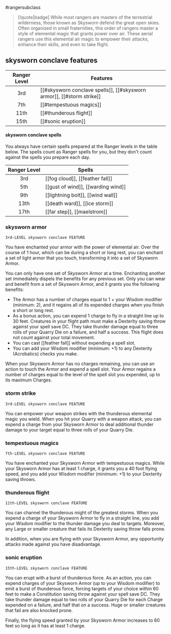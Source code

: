 #rangersubclass

> [!quote|badge] 
> While most rangers are masters of the terrestrial wilderness, those known as Skysworn defend the great open skies. Often organized in small fraternities, this order of rangers master a style of elemental magic that grants power over air. These aerial rangers use this elemental air magic to empower their attacks, enhance their skills, and even to take flight.
## skysworn conclave features
| **Ranger Level** | **Features**                                                          |
| :--------------: | --------------------------------------------------------------------- |
|       3rd        | [[#skysworn conclave spells]], [[#skysworn armor]], [[#storm strike]] |
|       7th        | [[#tempestuous magics]]                                               |
|       11th       | [[#thunderous flight]]                                                |
|       15th       | [[#sonic eruption]]                                                   |
#### skysworn conclave spells
You always have certain spells prepared at the Ranger levels in the table below. The spells count as Ranger spells for you, but they don't count against the spells you prepare each day.

| **Ranger Level** | **Spells**                         |
| :--------------: | ---------------------------------- |
|       3rd        | [[fog cloud]], [[feather fall]]    |
|       5th        | [[gust of wind]], [[warding wind]] |
|       9th        | [[lightning bolt]], [[wind wall]]  |
|       13th       | [[death ward]], [[ice storm]]      |
|       17th       | [[far step]], [[maelstrom]]        |

### skysworn armor
`3rd-LEVEL skysworn conclave FEATURE`

You have enchanted your armor with the power of elemental air. Over the course of 1 hour, which can be during a short or long rest, you can enchant a set of light armor that you touch, transforming it into a set of Skysworn Armor.

You can only have one set of Skysworn Armor at a time. Enchanting another set immediately dispels the benefits for any previous set. Only you can wear and benefit from a set of Skysworn Armor, and it grants you the following benefits:
- The Armor has a number of charges equal to 1 + your Wisdom modifier (minimum: 2), and it regains all of its expended charges when you finish a short or long rest.
- As a bonus action, you can expend 1 charge to fly in a straight line up to 30 feet. Creatures in your flight path must make a Dexterity saving throw against your spell save DC. They take thunder damage equal to three rolls of your Quarry Die on a failure, and half a success. This flight does not count against your total movement.
- You can cast [[feather fall]] without expending a spell slot.
- You can add your Wisdom modifier (minimum: +1) to any Dexterity (Acrobatics) checks you make.

When your Skysworn Armor has no charges remaining, you can use an action to touch the Armor and expend a spell slot. Your Armor regains a number of charges equal to the level of the spell slot you expended, up to its maximum Charges.
### storm strike
`3rd-LEVEL skysworn conclave FEATURE`

You can empower your weapon strikes with the thunderous elemental magic you wield. When you hit your Quarry with a weapon attack, you can expend a charge from your Skysworn Armor to deal additional thunder damage to your target equal to three rolls of your Quarry Die.
### tempestuous magics
`7th-LEVEL skysworn conclave FEATURE`

You have enchanted your Skysworn Armor with tempestuous magics. While your Skysworn Armor has at least 1 charge, it grants you a 40 foot flying speed, and you add your Wisdom modifier (minimum: +1) to your Dexterity saving throws.
### thunderous flight
`11th-LEVEL skysworn conclave FEATURE`

You can channel the thunderous might of the greatest storms. When you expend a charge of your Skysworn Armor to fly in a straight line, you add your Wisdom modifier to the thunder damage you deal to targets. Moreover, any Large or smaller creature that fails its Dexterity saving throw falls prone.

In addition, when you are flying with your Skysworn Armor, any opportunity attacks made against you have disadvantage.
### sonic eruption
`15th-LEVEL skysworn conclave FEATURE`

You can erupt with a burst of thunderous force. As an action, you can expend charges of your Skysworn Armor (up to your Wisdom modifier) to emit a burst of thunderous force, forcing targets of your choice within 60 feet to make a Constitution saving throw against your spell save DC. They take thunder damage equal to two rolls of your Quarry Die for each Charge expended on a failure, and half that on a success. Huge or smaller creatures that fail are also knocked prone.

Finally, the flying speed granted by your Skysworn Armor increases to 60 feet so long as it has at least 1 charge.
